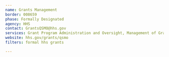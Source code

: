 ```yaml
---
name: Grants Management
border: 008659
phase: Formally Designated
agency: HHS
contact: GrantsQSMO@hhs.gov
services: Grant Program Administration and Oversight, Management of Grant Pre-Award, Award, Post-Award & Closeout, Grant Recipient Oversight (initial focus may be a Single Audit Solution)
website: hhs.gov/grants/qsmo
filters: formal hhs grants

---
```

